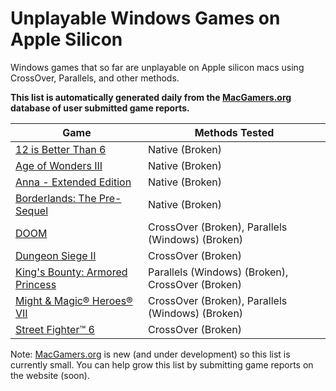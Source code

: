 # Unplayable Windows Games on Apple Silicon

Windows games that so far are unplayable on Apple silicon macs using CrossOver, Parallels, and other
methods.

**This list is automatically generated daily from the [MacGamers.org](https://macgamers.org/) database of user submitted
game reports.**

| Game                                                                                         | Methods Tested                                   |
|----------------------------------------------------------------------------------------------|--------------------------------------------------|
| [12 is Better Than 6](https://macgamers.org/games/12-is-better-than-6)                       | Native (Broken)                                  |
| [Age of Wonders III](https://macgamers.org/games/age-of-wonders-iii)                         | Native (Broken)                                  |
| [Anna - Extended Edition](https://macgamers.org/games/anna-extended-edition)                 | Native (Broken)                                  |
| [Borderlands: The Pre-Sequel](https://macgamers.org/games/borderlands-the-pre-sequel)        | Native (Broken)                                  |
| [DOOM](https://macgamers.org/games/doom)                                                     | CrossOver (Broken), Parallels (Windows) (Broken) |
| [Dungeon Siege II](https://macgamers.org/games/dungeon-siege-ii)                             | CrossOver (Broken)                               |
| [King's Bounty: Armored Princess](https://macgamers.org/games/kings-bounty-armored-princess) | Parallels (Windows) (Broken), CrossOver (Broken) |
| [Might & Magic® Heroes® VII](https://macgamers.org/games/might-magic-heroes-vii)           | CrossOver (Broken), Parallels (Windows) (Broken) |
| [Street Fighter™ 6](https://macgamers.org/games/street-fighter-6)                          | CrossOver (Broken)                               |


Note: [MacGamers.org](https://macgamers.org/) is new (and under development) so this list is currently small. You can
help grow this list by submitting game reports on the website (soon).
